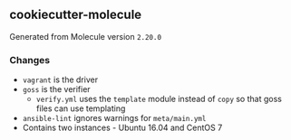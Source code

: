 ## cookiecutter-molecule

Generated from Molecule version `2.20.0`

### Changes

* `vagrant` is the driver
* `goss` is the verifier
  * `verify.yml` uses the `template` module instead of `copy` so that goss files can use templating
* `ansible-lint` ignores warnings for `meta/main.yml`
* Contains two instances - Ubuntu 16.04 and CentOS 7
